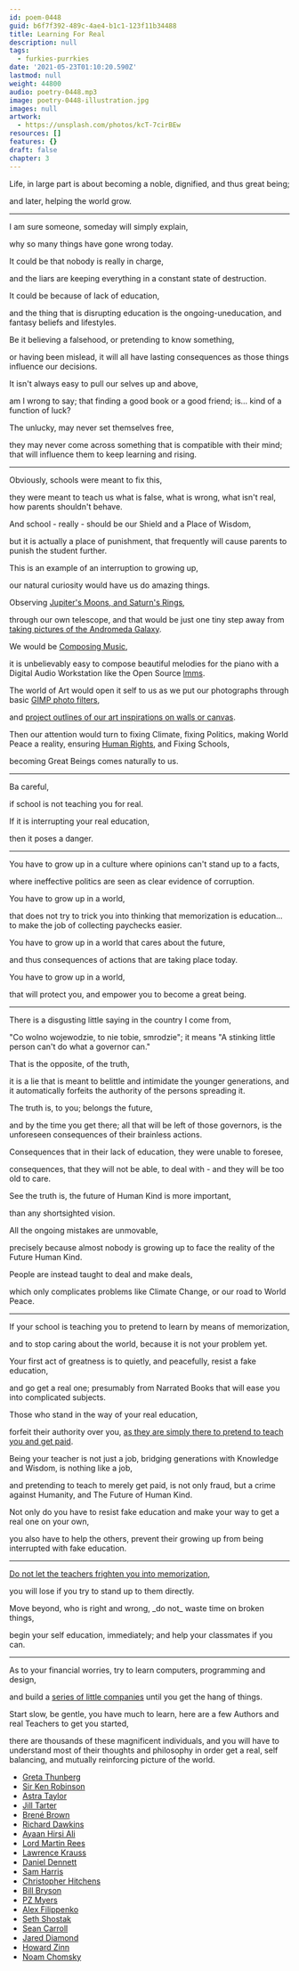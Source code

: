 ```yaml
---
id: poem-0448
guid: b6f7f392-489c-4ae4-b1c1-123f11b34488
title: Learning For Real
description: null
tags:
  - furkies-purrkies
date: '2021-05-23T01:10:20.590Z'
lastmod: null
weight: 44800
audio: poetry-0448.mp3
image: poetry-0448-illustration.jpg
images: null
artwork:
  - https://unsplash.com/photos/kcT-7cirBEw
resources: []
features: {}
draft: false
chapter: 3
---
```


Life, in large part is about becoming a noble, dignified, and thus great being;

and later, helping the world grow.

---

I am sure someone, someday will simply explain,

why so many things have gone wrong today.

It could be that nobody is really in charge,

and the liars are keeping everything in a constant state of destruction.

It could be because of lack of education,

and the thing that is disrupting education is the ongoing-uneducation, and fantasy beliefs and lifestyles.

Be it believing a falsehood, or pretending to know something,

or having been mislead, it will all have lasting consequences as those things influence our decisions.

It isn't always easy to pull our selves up and above,

am I wrong to say; that finding a good book or a good friend; is... kind of a function of luck?

The unlucky, may never set themselves free,

they may never come across something that is compatible with their mind; that will influence them to keep learning and rising.

---

Obviously, schools were meant to fix this,

they were meant to teach us what is false, what is wrong, what isn't real, how parents shouldn't behave.

And school - really - should be our Shield and a Place of Wisdom,

but it is actually a place of punishment, that frequently will cause parents to punish the student further.

This is an example of an interruption to growing up,

our natural curiosity would have us do amazing things.

Observing [Jupiter's Moons, and Saturn's Rings](https://en.wikipedia.org/wiki/Galileo_Galilei),

through our own telescope, and that would be just one tiny step away from [taking pictures of the Andromeda Galaxy](https://www.youtube.com/watch?v=pXcRKoxTPVg).

We would be [Composing Music](https://www.youtube.com/watch?v=0sRvkaxh8EU),

it is unbelievably easy to compose beautiful melodies for the piano with a Digital Audio Workstation like the Open Source [lmms](https://www.youtube.com/results?search_query=lmms).

The world of Art would open it self to us as we put our photographs through basic [GIMP photo filters](https://www.youtube.com/results?search_query=GIMP+filters+tutorial),

and [project outlines of our art inspirations on walls or canvas](https://www.youtube.com/watch?v=G1fAWGTTFdY).

Then our attention would turn to fixing Climate, fixing Politics, making World Peace a reality, ensuring [Human Rights](https://www.youtube.com/watch?v=hTlrSYbCbHE), and Fixing Schools,

becoming Great Beings comes naturally to us.

---

Ba careful,

if school is not teaching you for real.

If it is interrupting your real education,

then it poses a danger.

---

You have to grow up in a culture where opinions can't stand up to a facts,

where ineffective politics are seen as clear evidence of corruption.

You have to grow up in a world,

that does not try to trick you into thinking that memorization is education... to make the job of collecting paychecks easier.

You have to grow up in a world that cares about the future,

and thus consequences of actions that are taking place today.

You have to grow up in a world,

that will protect you, and empower you to become a great being.

---

There is a disgusting little saying in the country I come from,

"Co wolno wojewodzie, to nie tobie, smrodzie"; it means "A stinking little person can't do what a governor can."

That is the opposite, of the truth,

it is a lie that is meant to belittle and intimidate the younger generations, and it automatically forfeits the authority of the persons spreading it.

The truth is, to you; belongs the future,

and by the time you get there; all that will be left of those governors, is the unforeseen consequences of their brainless actions.

Consequences that in their lack of education, they were unable to foresee,

consequences, that they will not be able, to deal with - and they will be too old to care.

See the truth is, the future of Human Kind is more important,

than any shortsighted vision.

All the ongoing mistakes are unmovable,

precisely because almost nobody is growing up to face the reality of the Future Human Kind.

People are instead taught to deal and make deals,

which only complicates problems like Climate Change, or our road to World Peace.

---

If your school is teaching you to pretend to learn by means of memorization,

and to stop caring about the world, because it is not your problem yet.

Your first act of greatness is to quietly, and peacefully, resist a fake education,

and go get a real one; presumably from Narrated Books that will ease you into complicated subjects.

Those who stand in the way of your real education,

forfeit their authority over you, [as they are simply there to pretend to teach you and get paid](https://www.youtube.com/watch?v=fmoor8DwqW4).

Being your teacher is not just a job, bridging generations with Knowledge and Wisdom, is nothing like a job,

and pretending to teach to merely get paid, is not only fraud, but a crime against Humanity, and The Future of Human Kind.

Not only do you have to resist fake education and make your way to get a real one on your own,

you also have to help the others, prevent their growing up from being interrupted with fake education.

---

[Do not let the teachers frighten you into memorization](https://www.youtube.com/watch?v=lwEFEIxcj4Q),

you will lose if you try to stand up to them directly.

Move beyond, who is right and wrong, \_do not\_ waste time on broken things,

begin your self education, immediately; and help your classmates if you can.

---

As to your financial worries, try to learn computers, programming and design,

and build a [series of little companies](https://www.youtube.com/watch?v=ZoqgAy3h4OM) until you get the hang of things.

Start slow, be gentle, you have much to learn, here are a few Authors and real Teachers to get you started,

there are thousands of these magnificent individuals, and you will have to understand most of their thoughts and philosophy in order get a real, self balancing, and mutually reinforcing picture of the world.

*   [Greta Thunberg](https://www.youtube.com/results?search_query=Greta+Thunberg)
*   [Sir Ken Robinson](https://www.youtube.com/results?search_query=Sir+Ken+Robinson)
*   [Astra Taylor](https://www.youtube.com/results?search_query=Astra+Taylor)
*   [Jill Tarter](https://www.youtube.com/results?search_query=Jill+Tarter)
*   [Brené Brown](https://www.youtube.com/results?search_query=Brene+Brown)
*   [Richard Dawkins](https://www.youtube.com/results?search_query=Richard+Dawkins)
*   [Ayaan Hirsi Ali](https://www.youtube.com/results?search_query=Ayaan+Hirsi+Ali)
*   [Lord Martin Rees](https://www.youtube.com/results?search_query=Lord+Martin+Rees)
*   [Lawrence Krauss](https://www.youtube.com/results?search_query=Lawrence+Krauss)
*   [Daniel Dennett](https://www.youtube.com/results?search_query=Dan+Dennett)
*   [Sam Harris](https://www.youtube.com/results?search_query=Sam+Harris)
*   [Christopher Hitchens](https://www.youtube.com/results?search_query=Christopher+Hitchens)
*   [Bill Bryson](https://www.youtube.com/results?search_query=Bill+Bryson)
*   [PZ Myers](https://www.youtube.com/results?search_query=PZ+Myers)
*   [Alex Filippenko](https://www.youtube.com/results?search_query=Alex+Filippenko)
*   [Seth Shostak](https://www.youtube.com/results?search_query=Seth+Shostak)
*   [Sean Carroll](https://www.youtube.com/results?search_query=Sean+Carroll)
*   [Jared Diamond](https://www.youtube.com/results?search_query=Jared+Diamond)
*   [Howard Zinn](https://www.youtube.com/results?search_query=Howard+Zinn)
*   [Noam Chomsky](https://www.youtube.com/results?search_query=Noam+Chomsky)
